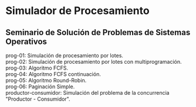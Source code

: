 # Simulador de Procesamiento
## Seminario de Solución de Problemas de Sistemas Operativos

prog-01: Simulación de procesamiento por lotes.
<br>
prog-02: Simulación de procesamiento por lotes con multiprogramación.
<br>
prog-03: Algoritmo FCFS.
<br>
prog-04: Algoritmo FCFS continuación.
<br>
prog-05: Algoritmo Round-Robin.
<br>
prog-06: Paginación Simple.
<br>
productor-consumidor: Simulación del problema de la concurrencia "Productor - Consumidor".